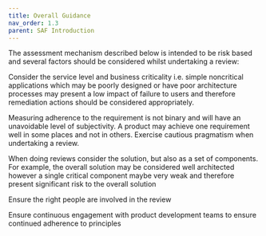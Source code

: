 ```yaml
---
title: Overall Guidance
nav_order: 1.3
parent: SAF Introduction
---
```


The assessment mechanism described below is intended to be risk based and several factors should be considered whilst undertaking a review: 

Consider the service level and business criticality i.e. simple noncritical applications which may be poorly designed or have poor architecture processes may present a low impact of failure to users and therefore remediation actions should be considered appropriately. 

Measuring adherence to the requirement is not binary and will have an unavoidable level of subjectivity.  A product may achieve one requirement well in some places and not in others.  Exercise cautious pragmatism when undertaking a review. 

When doing reviews consider the solution, but also as a set of components. For example, the overall solution may be considered well architected however a single critical component maybe very weak and therefore present significant risk to the overall solution  

Ensure the right people are involved in the review 

Ensure continuous engagement with product development teams to ensure continued adherence to principles 